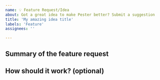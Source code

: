 ```yaml
---
name: 💡 Feature Request/Idea
about: Got a great idea to make Pester better? Submit a suggestion 
title: 'My amazing idea title'
labels: 'Feature'
assignees: ''

---
```


<!--

Thank you for using Pester!

Good ideas are always welcome and there's no commitment to implement it yourself, but feel free to contribute after an initial discussion. 

- Try out the latest version of Pester - maybe your request is already available. See [Installation and update guide](https://pester.dev/docs/introduction/installation).
- See [README](https://github.com/pester/Pester) for the latest updates and newest features.
- Search for existing issues to matches your idea. A popular issue/request is more likely to be prioritized.

-->

## Summary of the feature request

<!-- A clear and concise description of your idea.

What problem do you want to solve?

As a user I'd like to be able to get X by doing Y. This would be very useful in situations like Z.

-->

## How should it work? (optional)

<!-- Do you already have an idea of how this experience should be. Feel free to provide a short demo of usage and expected results.

-->
